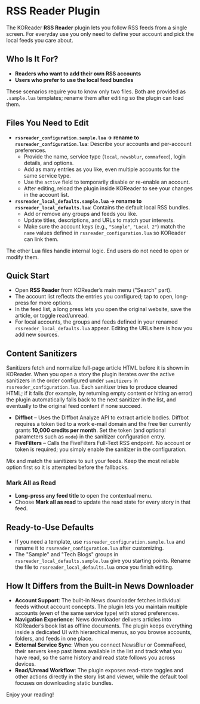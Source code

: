 # RSS Reader Plugin

The KOReader **RSS Reader** plugin lets you follow RSS feeds from a single screen. For everyday use you only need to define your account and pick the local feeds you care about.

## Who Is It For?
- **Readers who want to add their own RSS accounts**
- **Users who prefer to use the local feed bundles**

These scenarios require you to know only two files. Both are provided as `.sample.lua` templates; rename them after editing so the plugin can load them.

## Files You Need to Edit
- **`rssreader_configuration.sample.lua` → rename to `rssreader_configuration.lua`**: Describe your accounts and per-account preferences.
  - Provide the name, service type (`local`, `newsblur`, `commafeed`), login details, and options.
  - Add as many entries as you like, even multiple accounts for the same service type.
  - Use the `active` field to temporarily disable or re-enable an account.
  - After editing, reload the plugin inside KOReader to see your changes in the account list.
- **`rssreader_local_defaults.sample.lua` → rename to `rssreader_local_defaults.lua`**: Contains the default local RSS bundles.
  - Add or remove any groups and feeds you like.
  - Update titles, descriptions, and URLs to match your interests.
  - Make sure the account keys (e.g., `"Sample"`, `"Local 2"`) match the `name` values defined in `rssreader_configuration.lua` so KOReader can link them.

The other Lua files handle internal logic. End users do not need to open or modify them.

## Quick Start
- Open **RSS Reader** from KOReader’s main menu ("Search" part).
- The account list reflects the entries you configured; tap to open, long-press for more options.
- In the feed list, a long press lets you open the original website, save the article, or toggle read/unread.
- For local accounts, the groups and feeds defined in your renamed `rssreader_local_defaults.lua` appear. Editing the URLs here is how you add new sources.

## Content Sanitizers
Sanitizers fetch and normalize full-page article HTML before it is shown in KOReader. When you open a story the plugin iterates over the active sanitizers in the order configured under `sanitizers` in `rssreader_configuration.lua`. Each sanitizer tries to produce cleaned HTML; if it fails (for example, by returning empty content or hitting an error) the plugin automatically falls back to the next sanitizer in the list, and eventually to the original feed content if none succeed.

- **Diffbot** – Uses the Diffbot Analyze API to extract article bodies. Diffbot requires a token tied to a work e-mail domain and the free tier currently grants **10,000 credits per month**. Set the token (and optional parameters such as `mode`) in the sanitizer configuration entry.
- **FiveFilters** – Calls the FiveFilters Full-Text RSS endpoint. No account or token is required; you simply enable the sanitizer in the configuration.

Mix and match the sanitizers to suit your feeds. Keep the most reliable option first so it is attempted before the fallbacks.

### Mark All as Read
- **Long-press any feed title** to open the contextual menu.
- Choose **Mark all as read** to update the read state for every story in that feed. 

## Ready-to-Use Defaults
- If you need a template, use `rssreader_configuration.sample.lua` and rename it to `rssreader_configuration.lua` after customizing.
- The "Sample" and "Tech Blogs" groups in `rssreader_local_defaults.sample.lua` give you starting points. Rename the file to `rssreader_local_defaults.lua` once you finish editing.

## How It Differs from the Built-in News Downloader
- **Account Support**: The built-in News downloader fetches individual feeds without account concepts. The plugin lets you maintain multiple accounts (even of the same service type) with stored preferences.
- **Navigation Experience**: News downloader delivers articles into KOReader’s book list as offline documents. The plugin keeps everything inside a dedicated UI with hierarchical menus, so you browse accounts, folders, and feeds in one place.
- **External Service Sync**: When you connect NewsBlur or CommaFeed, their servers keep past items available in the list and track what you have read, so the same history and read state follows you across devices.
- **Read/Unread Workflow**: The plugin exposes read-state toggles and other actions directly in the story list and viewer, while the default tool focuses on downloading static bundles.

Enjoy your reading!

